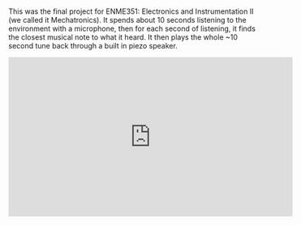 #

This was the final project for ENME351: Electronics and Instrumentation II (we called it Mechatronics).
It spends about 10 seconds listening to the environment with a microphone, then for each second of listening,
it finds the closest musical note to what it heard.
It then plays the whole ~10 second tune back through a built in piezo speaker.

<iframe width="560" height="315" src="https://www.youtube.com/embed/w7kmUn-M-I4" title="YouTube video player" frameborder="0" allow="accelerometer; autoplay; clipboard-write; encrypted-media; gyroscope; picture-in-picture" allowfullscreen></iframe>
